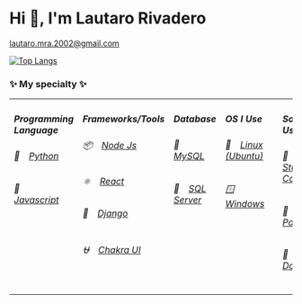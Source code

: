 

#  Hi 👋, I'm Lautaro Rivadero 



<lautaro.mra.2002@gmail.com>
<!--
**LautaroMRA02/LautaroMRA02** is a ✨ _special_ ✨ repository because its `README.md` (this file) appears on your GitHub profile.

Here are some ideas to get you started:

- 🔭 I’m currently working on ...
- 🌱 I’m currently learning ...
- 👯 I’m looking to collaborate on ...
- 🤔 I’m looking for help with ...
- 💬 Ask me about ...
- 📫 How to reach me: ...
- 😄 Pronouns: ...
- ⚡ Fun fact: ...
-->
[![Top Langs](https://github-readme-stats.vercel.app/api/top-langs/?username=LautaroMRA02&langs_count=8&theme=aura_dark)](https://github.com/LautaroMRA02/github-readme-stats)


### ✨ My specialty ✨ 
<table>
  <tr>
    <td valign="top">
      <h5>Programming Language</h5>
      <h6>🍩&emsp;<a href="#">Python</a>&emsp;</h6>
      <h6>🍰&emsp;<a href="#">Javascript<a>&emsp;</h6>
      </td>
          <td valign="top">
              <h5>Frameworks/Tools</h5>
          <h6>📦&emsp;<a href="#">Node Js</a>&emsp;</h6>
          <h6>⚛&emsp;<a href="#">React</a>&emsp;</h6>
          <h6>🦎&emsp;<a href="#">Django</a>&emsp;</h6>
          <h6>⛎&emsp;<a href="#">Chakra UI</a>&emsp;</h6>
          </td>
      <td valign="top">
      <h5>Database</h5>
      <h6>🍞&emsp;<a href="#">MySQL</a>&emsp;</h6>
      <h6>🍕&emsp;<a href="#">SQL Server<a>&emsp;</h6>
      </td>
      <td valign="top">
      <h5>OS I Use</h5>
      <h6>🐧&emsp;<a href="#">Linux (Ubuntu)</a>&emsp;</h6>
      <h6>🪟&emsp;<a href="#">Windows<a>&emsp;</h6>
      </td>
      <td valign="top">
      <h5>Software I Use</h5>
      <h6>🥞&emsp;<a href="#">Visual Studio Code</a>&emsp;</h6>
      <h6>🧀&emsp;<a href="#">Postman<a>&emsp;</h6>
      <h6>🐋&emsp;<a href="#">Docker<a>&emsp;</h6>
      </td>
  </tr>
</table>
